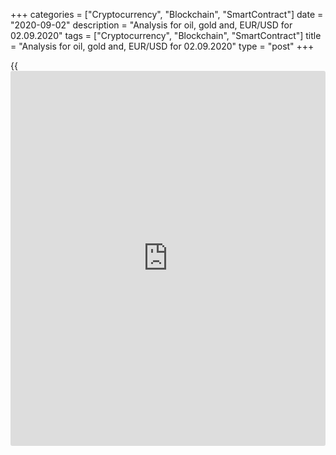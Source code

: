 +++
categories = ["Cryptocurrency", "Blockchain", "SmartContract"]
date = "2020-09-02"
description = "Analysis for oil, gold and, EUR/USD for 02.09.2020"
tags = ["Cryptocurrency", "Blockchain", "SmartContract"]
title = "Analysis for oil, gold and, EUR/USD for 02.09.2020"
type = "post"
+++

{{<iframe id="large-banner" src="https://www.bounty.group/#slide=1.0" width="100%" height="600" scrolling="no" style="border: 0px solid rgb(216, 221, 230); border-radius: 3px;">}}

September 2, 2020

September 2, 2020

Analysis for oil, gold and, EUR/USD for 02.09.2020Alex Rodionov

##  **Oil price forecast** **for** **today:** ** **USCrude****
******analysis**

Hardly anything has changed in the medium-term oil chart since
yesterday. The buy target is still Target Zone 6 [49.17 - 48.42]. Hold
up long trades entered in the broken-out TZ 5 and enter new purchases on
the correction to the trend key support [37.34 — 36.72].

![LiteForex: Analysis for oil, gold and, EUR/USD for 02.09.2020][1]

The short-term oil trend is up. The upside target is Intermediary Zone
[44.41 – 44.10]. A little higher is the strong resistance Gold Zone
[45.04 – 44.67]. I recommend holding purchases entered in the zone
[42.70 – 41.84] up to the above zone (IZ and GZ).

It will be relevant to sell oil if the price breaks out Additional Zone
[42.00 – 41.84], and the US session closes the price below the zone. In
this case, the short-term trend will turn down. The sell target will be
in the lower IZ [40.44 — 40.13].

![LiteForex: Analysis for oil, gold and, EUR/USD for 02.09.2020][2]

###  **[USCrude][3]Trading ideas for today:**

  1. Hold up buy trades entered in Additional Zone [42.70 - 42.55]. TakeProfit: Intermediary Zone [44.41 - 44.10]. StopLoss: according to the pattern rules.
  2. Buy according to the pattern in Additional Zone [42.00 - 41.84]. TakeProfit: Intermediary Zone [44.41 - 44.10]. StopLoss: according to the pattern rules.

* * *

##  **Gold price forecast for today: XAUUSD analysis**

Gold price is testing the broken-out level 1962.0, which is the support,
from above. Enter purchases at this level with a target at the high of
August.

If the price rolls back into the range of [1962.0 – 1903.5], we shall
expect the market to go down.

![LiteForex: Analysis for oil, gold and, EUR/USD for 02.09.2020][4]

The short-term gold trend is up. The upside target is to test Target
Zone [2005.1 - 1995.8].

The price was corrected down yesterday. Additional Zone [1969.1 –
1966.8] was tested. Traders are trying to break out this zone, so the
price is likely to go down to Intermediary Zone [1945.9 – 1941.2].

Intermediary Zone is the border of the short-term uptrend. Until it is
broken out, we shall enter purchases according to the pattern. Once the
US session closes the price below the zone, we shall sell gold with a
target in the lower Target Zone [1899.4 — 1890.1].

![LiteForex: Analysis for oil, gold and, EUR/USD for 02.09.2020][5]

###  **[XAUUSD][6] Trading ideas for today:**

  1. Sell in Additional Zone [1969.1 - 1966.8]. TakeProfit: Intermediary Zone [1945.9 - 1941.2]. StopLoss: 1974.0.
  2. Buy according to the pattern in Intermediary Zone [1945.9 - 1941.2]. TakeProfit: Target Zone [2005.1 - 1995.8]. StopLoss: according to the pattern rules.

* * *

##  **Euro/Dollar forecast for today: EURUSD analysis**

The EUR/USD is trading in the middle-term uptrend. The price is testing
the support zone of [1.1914 - 1.1896]. I suggest looking for buy signals
in the support zone. If the correction continues, we shall enter buy
trades in the key support zone [1.1797 — 1.1777].

![LiteForex: Analysis for oil, gold and, EUR/USD for 02.09.2020][7]

The EURUSD bulls couldn’t break out the strong resistance Target Zone
[1.1954 – 1.1936]. Yesterday, buyers were exiting long trades. But the
short-term uptrend hasn’t yet reversed.

The downside correction has stopped in the trend key support zone
[1.1911 – 1.1901]. Today, I recommend entering purchases according to
the pattern. The upside target is level 1.2010 + Gold Zone [1.2036 -
1.2027]. Open buy positions only when there is a corresponding pattern.

An alternative scenario to trade the EURUSD. The price breaks out IZ,
and the US session closes below the zone. If so, starting from tomorrow,
we shall sell the euro down to the lower Target Zone [1.1811 — 1.1791].

![LiteForex: Analysis for oil, gold and, EUR/USD for 02.09.2020][8]

###  **[EURUSD][9] Trading ideas for today:**

Buy according to the pattern in Intermediary Zone [1.1911 - 1.1901].
TakeProfit: 1.2010, Gold Zone [1.2036 - 1.2027]. StopLoss: according to
the pattern rules.

> IZ - Intermediary Zone: responsible for the price momentum reversing

>

> TZ - Target Zone: a zone that is 75% likely to be reached after IZ
breakout.

>

> GZ - Gold Zone: zone in the medium-term momentum.

>

> All zones are calculated based on the average [daily](https://www.fintecher.org/2020/03/03/forex-trading-daily-strategy/) price of the
instrument and margin requirements of the futures.

* * *

P.S. Did you like my article? Share it in social networks: it will be
the best “thank you" :)

Ask me questions and comment below. I’ll be glad to answer your
questions and give necessary explanations.

 **Useful links:**

  * I recommend trying to trade with a reliable broker [here][10]. The system allows you to trade by yourself or copy successful traders from all across the globe.
  * Use my promo-code BLOG for getting deposit bonus 50% on LiteForex platform. Just enter this code in the appropriate field while [depositing][11] your trading account.
  * Telegram channel with high-quality analytics, Forex reviews, training articles, and other useful things for traders <t.me/liteforex>

## Price chart of EURUSD in real time mode

![Analysis for oil, gold and, EUR/USD for 02.09.2020][12]

The content of this article reflects the author’s opinion and does not
necessarily reflect the official position of LiteForex. The material
published on this page is provided for informational purposes only and
should not be considered as the provision of investment advice for the
purposes of Directive 2004/39/EC.

Rate this article:

{{value}}

( {{count}} {{title}} )

   1. cdn.liteforex.com/cache/uploads/blog_post/commodities/analytics/WTI_analysis_020920_1.png?w=30&s=9a7d6c1b18a861dbd1c4d55c6ab873dd
   2. cdn.liteforex.com/cache/uploads/blog_post/commodities/analytics/WTI_analysis_020920_2.png?w=30&s=554c4bfdb8195b590b6ebf430d6c05d0
   3. my.liteforex.com/trading?type=oil
   4. cdn.liteforex.com/cache/uploads/blog_post/commodities/analytics/XAUUSD_analysis_020920_1.png?w=30&s=eabe037c3a0752c7b339b9b401e14d87
   5. cdn.liteforex.com/cache/uploads/blog_post/commodities/analytics/XAUUSD_analysis_020920_2.png?w=30&s=77bcd827e7e2525b5757ea2eae8e782e
   6. my.liteforex.com/trading/chart?symbol=XAUUSD
   7. cdn.liteforex.com/cache/uploads/blog_post/commodities/analytics/EURUSD_analysis_020920_1.png?w=30&s=6ac1ecd8ea3618a66e2fdcb0ca741b0f
   8. cdn.liteforex.com/cache/uploads/blog_post/commodities/analytics/EURUSD_analysis_020920_2.png?w=30&s=04b4b292489177e4bc661f11292df2c5
   9. my.liteforex.com/trading/chart?symbol=EURUSD
   10. my.liteforex.com/?category=analysts-opinions&slug=analysis-for-oil-gold-and-eurusd-for-02092020&openPopup=%2Fregistration%2Fpopup&utm_source=blog&utm_medium=article&utm_campaign=bonus
   11. my.liteforex.com/deposit/?category=analysts-opinions&slug=analysis-for-oil-gold-and-eurusd-for-02092020&promo_code=BLOG&utm_source=blog&utm_medium=article&utm_campaign=bonus
   12. cdn.liteforex.com/cache/uploads/blog_post/commodities/eur_106.jpeg?q=75&w=1000&s=61fb3f104b9ffc21da4dfe52193ee4b4